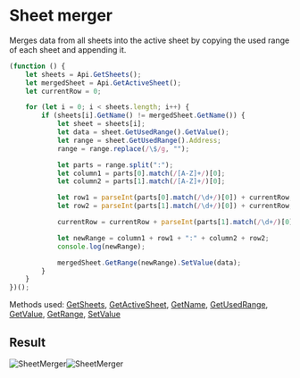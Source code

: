 # Sheet merger

Merges data from all sheets into the active sheet by copying the used range of each sheet and appending it.

<!-- This code snippet is shown in the screenshot. -->

<!-- eslint-skip -->

```ts
(function () {
    let sheets = Api.GetSheets();
    let mergedSheet = Api.GetActiveSheet();
    let currentRow = 0;

    for (let i = 0; i < sheets.length; i++) {
        if (sheets[i].GetName() != mergedSheet.GetName()) {
            let sheet = sheets[i];
            let data = sheet.GetUsedRange().GetValue();
            let range = sheet.GetUsedRange().Address;
            range = range.replace(/\$/g, "");

            let parts = range.split(":");
            let column1 = parts[0].match(/[A-Z]+/)[0];
            let column2 = parts[1].match(/[A-Z]+/)[0];

            let row1 = parseInt(parts[0].match(/\d+/)[0]) + currentRow;
            let row2 = parseInt(parts[1].match(/\d+/)[0]) + currentRow;

            currentRow = currentRow + parseInt(parts[1].match(/\d+/)[0]) + 1;

            let newRange = column1 + row1 + ":" + column2 + row2;
            console.log(newRange);

            mergedSheet.GetRange(newRange).SetValue(data);
        }
    }
})();
```

Methods used: [GetSheets](/site/docs/office-api/usage-api/spreadsheet-api/Api/Methods/GetSheets.md), [GetActiveSheet](/site/docs/office-api/usage-api/spreadsheet-api/Api/Methods/GetActiveSheet.md), [GetName](/site/docs/office-api/usage-api/spreadsheet-api/ApiWorksheet/Methods/GetName.md), [GetUsedRange](/site/docs/office-api/usage-api/spreadsheet-api/ApiWorksheet/Methods/GetUsedRange.md), [GetValue](/site/docs/office-api/usage-api/spreadsheet-api/ApiRange/Methods/GetValue.md), [GetRange](/site/docs/office-api/usage-api/spreadsheet-api/ApiWorksheet/Methods/GetRange.md), [SetValue](/site/docs/office-api/usage-api/spreadsheet-api/ApiRange/Methods/SetValue.md)

## Result

<!-- imgpath -->

![SheetMerger](/assets/images/plugins/sheet-merger.png#gh-light-mode-only)![SheetMerger](/assets/images/plugins/sheet-merger.dark.png#gh-dark-mode-only)
